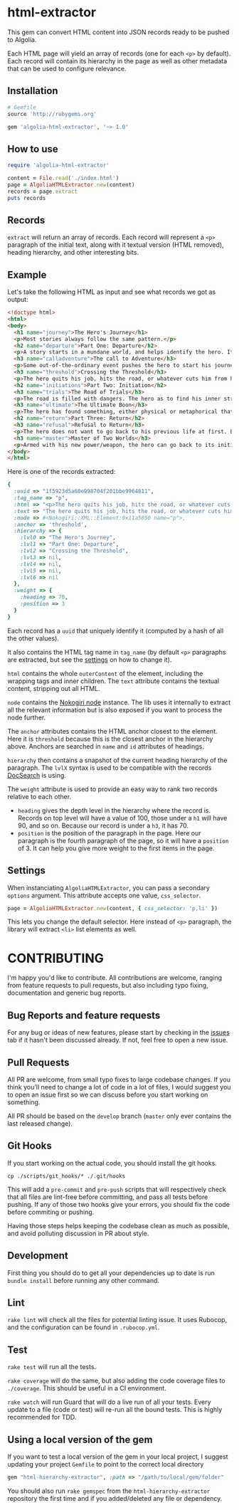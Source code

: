 # html-extractor

This gem can convert HTML content into JSON records ready to be pushed to
Algolia.

Each HTML page will yield an array of records (one for each `<p>` by default).
Each record will contain its hierarchy in the page as well as other metadata
that can be used to configure relevance.

## Installation

```ruby
# Gemfile
source 'http://rubygems.org'

gem 'algolia-html-extractor', '~> 1.0'
```

## How to use

```ruby
require 'algolia-html-extractor'

content = File.read('./index.html')
page = AlgoliaHTMLExtractor.new(content)
records = page.extract
puts records
```

## Records

`extract` will return an array of records. Each record will represent a `<p>`
paragraph of the initial text, along with it textual version (HTML removed),
heading hierarchy, and other interesting bits.

## Example

Let's take the following HTML as input and see what records we got as output:

```html
<!doctype html>
<html>
<body>
  <h1 name="journey">The Hero's Journey</h1>
  <p>Most stories always follow the same pattern.</p>
  <h2 name="departure">Part One: Departure</h2>
  <p>A story starts in a mundane world, and helps identify the hero. It helps puts all the achievements of the story into perspective.</p>
  <h3 name="calladventure">The call to Adventure</h3>
  <p>Some out-of-the-ordinary event pushes the hero to start his journey.</p>
  <h3 name="threshold">Crossing the Threshold</h3>
  <p>The hero quits his job, hits the road, or whatever cuts him from his previous life.</p>
  <h2 name="initiations">Part Two: Initiation</h2>
  <h3 name="trials">The Road of Trials</h3>
  <p>The road is filled with dangers. The hero as to find his inner strength to overcome them.</p>
  <h3 name="ultimate">The Ultimate Boon</h3>
  <p>The hero has found something, either physical or metaphorical that changes him.</p>
  <h2 name="return">Part Three: Return</h2>
  <h3 name="refusal">Refusal to Return</h3>
  <p>The hero does not want to go back to his previous life at first. But then, an event will make him change his mind.</p>
  <h3 name="master">Master of Two Worlds</h3>
  <p>Armed with his new power/weapon, the hero can go back to its initial world and fix all the issues he had there.</p>
</body>
</html>
```

Here is one of the records extracted:

```ruby
{
  :uuid => "1f5923d5a60e998704f201bbe9964811",
  :tag_name => "p",
  :html => "<p>The hero quits his job, hits the road, or whatever cuts him from his previous life.</p>",
  :text => "The hero quits his job, hits the road, or whatever cuts him from his previous life.",
  :node => #<Nokogiri::XML::Element:0x11a5850 name="p">,
  :anchor => 'threshold',
  :hierarchy => {
    :lvl0 => "The Hero's Journey",
    :lvl1 => "Part One: Departure",
    :lvl2 => "Crossing the Threshold",
    :lvl3 => nil,
    :lvl4 => nil,
    :lvl5 => nil,
    :lvl6 => nil
  },
  :weight => {
    :heading => 70,
    :position => 3
  }
}
```

Each record has a `uuid` that uniquely identify it (computed by a hash of all
the other values).

It also contains the HTML tag name in `tag_name` (by default `<p>`
paragraphs are extracted, but see the [settings][3] on how to change it).

`html` contains the whole `outerContent` of the element, including the wrapping
tags and inner children. The `text` attribute contains the textual content,
stripping out all HTML.

`node` contains the [Nokogiri node][4] instance. The lib uses it internally to
extract all the relevant information but is also exposed if you want to process
the node further.

The `anchor` attributes contains the HTML anchor closest to the element. Here it
is `threshold` because this is the closest anchor in the hierarchy above.
Anchors are searched in `name` and `id` attributes of headings.

`hierarchy` then contains a snapshot of the current heading hierarchy of the
paragraph. The `lvlX` syntax is used to be compatible with the records
[DocSearch][5] is using.

The `weight` attribute is used to provide an easy way to rank two records
relative to each other.

- `heading` gives the depth level in the hierarchy where the record is. Records
  on top level will have a value of 100, those under a `h1` will have 90, and so
  on. Because our record is under a `h3`, it has 70.
- `position` is the position of the paragraph in the page. Here our paragraph is
  the fourth paragraph of the page, so it will have a `position` of 3. It can
  help you give more weight to the first items in the page.

## Settings

When instanciating `AlgoliaHTMLExtractor`, you can pass a secondary `options`
argument. This attribute accepts one value, `css_selector`.

```ruby
page = AlgoliaHTMLExtractor.new(content, { css_selector: 'p,li' })
```

This lets you change the default selector. Here instead of `<p>` paragraph,
the library will extract `<li>` list elements as well.

# CONTRIBUTING

I'm happy you'd like to contribute. All contributions are welcome, ranging from
feature requests to pull requests, but also including typo fixing, documentation
and generic bug reports.

## Bug Reports and feature requests

For any bug or ideas of new features, please start by checking in the
[issues](https://github.com/pixelastic/html-hierarchy-extractor/issues) tab if
it hasn't been discussed already. If not, feel free to open a new issue.

## Pull Requests

All PR are welcome, from small typo fixes to large codebase changes. If you
think you'll need to change a lot of code in a lot of files, I would suggest you
to open an issue first so we can discuss before you start working on something.

All PR should be based on the `develop` branch (`master` only ever contains the
last released change).

## Git Hooks

If you start working on the actual code, you should install the git hooks.

```
cp ./scripts/git_hooks/* ./.git/hooks
```

This will add a `pre-commit` and `pre-push` scripts that will respectively check
that all files are lint-free before committing, and pass all tests before
pushing. If any of those two hooks give your errors, you should fix the code
before commiting or pushing.

Having those steps helps keeping the codebase clean as much as possible, and
avoid polluting discussion in PR about style.

## Development

First thing you should do to get all your dependencies up to date is run `bundle
install` before running any other command.

## Lint

`rake lint` will check all the files for potential linting issue. It uses
Rubocop, and the configuration can be found in `.rubocop.yml`.

## Test

`rake test` will run all the tests. 

`rake coverage` will do the same, but also adding the code coverage files to
`./coverage`. This should be useful in a CI environment.

`rake watch` will run Guard that will do a live run of all your tests. Every
update to a file (code or test) will re-run all the bound tests. This is highly
recommended for TDD.

## Using a local version of the gem

If you want to test a local version of the gem in your local project, I suggest
updating your project `Gemfile` to point to the correct local directory

```ruby
gem "html-hierarchy-extractor", :path => "/path/to/local/gem/folder"
```

You should also run `rake gemspec` from the `html-hierarchy-extractor`
repository the first time and if you added/deleted any file or dependency.


[1]: https://www.algolia.com/
[2]: https://community.algolia.com/docsearch/
[3]: #Settings
[4]: http://www.rubydoc.info/github/sparklemotion/nokogiri/Nokogiri/XML/Node
[5]: https://community.algolia.com/docsearch/
